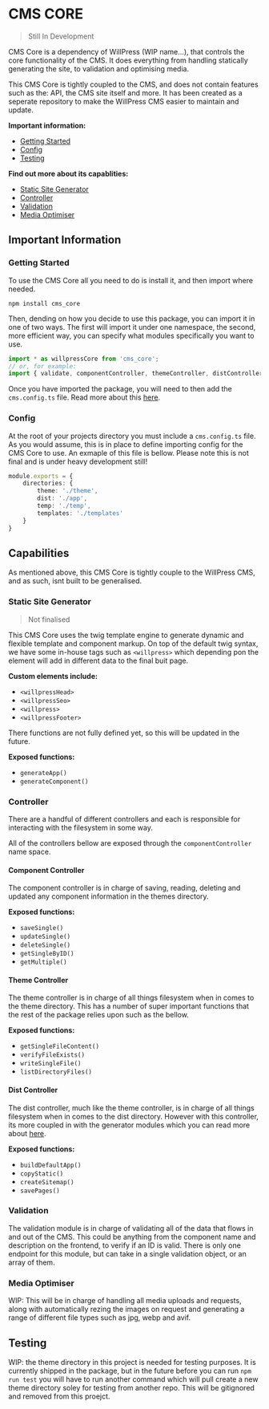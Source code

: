 # CMS CORE
> Still In Development

CMS Core is a dependency of WillPress (WIP name...), that controls the core functionality of the CMS. It does everything from handling statically generating the site, to validation and optimising media. 

This CMS Core is tightly coupled to the CMS, and does not contain features such as the: API, the CMS site itself and more. It has been created as a seperate repository to make the WillPress CMS easier to maintain and update. 

**Important information:**
- [Getting Started](#getting-started)
- [Config](#config)
- [Testing](#testing)

**Find out more about its capablities:**
- [Static Site Generator](#static-site-generator)
- [Controller](#controller)
- [Validation](#validation)
- [Media Optimiser](#media-optimiser)




## Important Information

### Getting Started
To use the CMS Core all you need to do is install it, and then import where needed.

```
npm install cms_core
```

Then, dending on how you decide to use this package, you can import it in one of two ways. The first will import it under one namespace, the second, more efficient way, you can specify what modules specifically you want to use. 

```typescript
import * as willpressCore from 'cms_core';
// or, for example:
import { validate, componentController, themeController, distController, generateApp } from 'cms_core';
```

Once you have imported the package, you will need to then add the ```cms.config.ts``` file. Read more about this [here](#config).

### Config
At the root of your projects directory you must include a ``` cms.config.ts ``` file. As you would assume, this is in place to define importing config for the CMS Core to use. An exmaple of this file is bellow. Please note this is not final and is under heavy development still!

```typescript
module.exports = {
    directories: {
        theme: './theme',
        dist: './app',
        temp: './temp',
        templates: './templates'
    }
}
```




## Capabilities
As mentioned above, this CMS Core is tightly couple to the WillPress CMS, and as such, isnt built to be generalised.

### Static Site Generator
> Not finalised

This CMS Core uses the twig template engine to generate dynamic and flexible template and component markup. On top of the default twig syntax, we have some in-house tags such as ```<willpress>``` which depending pon the element will add in different data to the final buit page.

**Custom elements include:**
- ```<willpressHead>```
- ```<willpressSeo>```
- ```<willpress>```
- ```<willpressFooter>```

There functions are not fully defined yet, so this will be updated in the future.

**Exposed functions:**
- ``` generateApp() ```
- ``` generateComponent() ```


### Controller
There are a handful of different controllers and each is responsible for interacting with the filesystem in some way.

All of the controllers bellow are exposed through the ``` componentController ``` name space.

#### Component Controller
The component controller is in charge of saving, reading, deleting and updated any component information in the themes directory.

**Exposed functions:**
- ``` saveSingle() ```
- ``` updateSingle() ```
- ``` deleteSingle() ```
- ``` getSingleByID() ```
- ``` getMultiple() ```

#### Theme Controller
The theme controller is in charge of all things filesystem when in comes to the theme directory. This has a number of super important functions that the rest of the package relies upon such as the bellow.

**Exposed functions:**
- ``` getSingleFileContent() ```
- ``` verifyFileExists() ```
- ``` writeSingleFile() ```
- ``` listDirectoryFiles() ```

#### Dist Controller
The dist controller, much like the theme controller, is in charge of all things filesystem when in comes to the dist directory. However with this controller, its more coupled in with the generator modules which you can read more about [here](#static-site-generator).

**Exposed functions:**
- ``` buildDefaultApp() ```
- ``` copyStatic() ```
- ``` createSitemap() ```
- ``` savePages() ```


### Validation
The validation module is in charge of validating all of the data that flows in and out of the CMS. This could be anything from the component name and description on the frontend, to verify if an ID is valid. There is only one endpoint for this module, but can take in a single validation object, or an array of them.


### Media Optimiser
WIP: This will be in charge of handling all media uploads and requests, along with automatically rezing the images on request and generating a range of different file types such as jpg, webp and avif.



## Testing
WIP: the theme directory in this project is needed for testing purposes. It is currently shipped in the package, but in the future before you can run ```npm run test``` you will have to run another command which will pull create a new theme directory soley for testing from another repo. This will be gitignored and removed from this proejct.